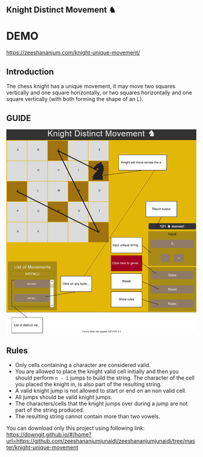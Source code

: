 ## Knight Distinct Movement ♞

# DEMO
https://zeeshananjum.com/knight-unique-movement/

## Introduction
The chess knight has a unique movement, it may move two squares vertically and one square horizontally, or two squares horizontally and one square vertically (with both forming the shape
of an L).

## GUIDE
![Knight Distinct Movement](figure.drawio.svg)

## Rules
- Only cells containing a character are considered valid.
- You are allowed to place the knight valid cell initially and then you should perform `n - 1` jumps to build the string. The character of the cell you placed the knight in, is also part of the
resulting string.
- A valid knight jump is not allowed to start or end on an non valid cell.
- All jumps should be valid knight jumps.
- The characters/cells that the knight jumps over during a jump are not part of the string
produced.
- The resulting string cannot contain more than two vowels.


You can download only this project using following link:
https://downgit.github.io/#/home?url=https://github.com/zeeshananjumjunaidi/zeeshananjumjunaidi/tree/master/knight-unique-movement